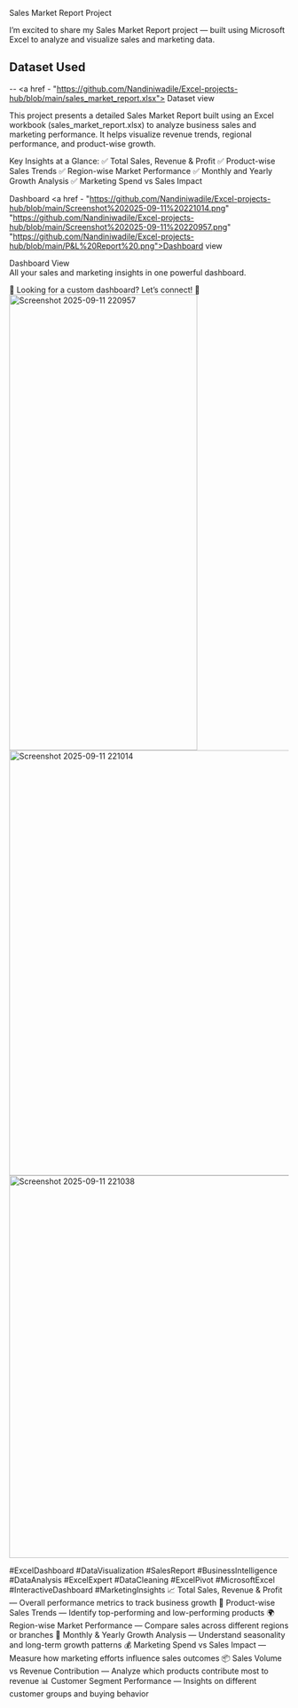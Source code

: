 Sales Market Report Project

I’m excited to share my Sales Market Report project — built using Microsoft Excel to analyze and visualize sales and marketing data.

## Dataset Used
-- <a href - "https://github.com/Nandiniwadile/Excel-projects-hub/blob/main/sales_market_report.xlsx"> Dataset view<a/>

This project presents a detailed Sales Market Report built using an Excel workbook (sales_market_report.xlsx) to analyze business sales and marketing performance. It helps visualize revenue trends, regional performance, and product-wise growth.

Key Insights at a Glance:
✅ Total Sales, Revenue & Profit ✅ Product-wise Sales Trends ✅ Region-wise Market Performance ✅ Monthly and Yearly Growth Analysis ✅ Marketing Spend vs Sales Impact

Dashboard <a href - "https://github.com/Nandiniwadile/Excel-projects-hub/blob/main/Screenshot%202025-09-11%20221014.png"
                    "https://github.com/Nandiniwadile/Excel-projects-hub/blob/main/Screenshot%202025-09-11%20220957.png"
                    "https://github.com/Nandiniwadile/Excel-projects-hub/blob/main/P&L%20Report%20.png">Dashboard view</a>

Dashboard View                    
All your sales and marketing insights in one powerful dashboard.

💬 Looking for a custom dashboard? Let’s connect! 🤝
<img width="339" height="821" alt="Screenshot 2025-09-11 220957" src="https://github.com/user-attachments/assets/43bd654a-bf0a-4586-8bd3-c2cb5146fc88" />
<img width="761" height="766" alt="Screenshot 2025-09-11 221014" src="https://github.com/user-attachments/assets/c8489dd4-79a6-44c3-8a2e-85a0b905115e" />
<img width="700" height="689" alt="Screenshot 2025-09-11 221038" src="https://github.com/user-attachments/assets/e50a600a-d374-47d9-b3c8-803044d376cb" />


#ExcelDashboard #DataVisualization #SalesReport #BusinessIntelligence #DataAnalysis #ExcelExpert #DataCleaning #ExcelPivot #MicrosoftExcel #InteractiveDashboard #MarketingInsights
📈 Total Sales, Revenue & Profit — Overall performance metrics to track business growth
🛒 Product-wise Sales Trends — Identify top-performing and low-performing products
🌍 Region-wise Market Performance — Compare sales across different regions or branches
📅 Monthly & Yearly Growth Analysis — Understand seasonality and long-term growth patterns
💰 Marketing Spend vs Sales Impact — Measure how marketing efforts influence sales outcomes
📦 Sales Volume vs Revenue Contribution — Analyze which products contribute most to revenue
📊 Customer Segment Performance — Insights on different customer groups and buying behavior
